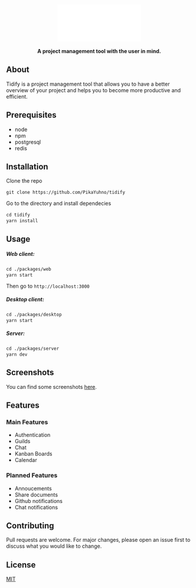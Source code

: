 <p align="center">
<img height=100 src="https://raw.githubusercontent.com/PikaYuhno/tidify/main/packages/web/src/assets/logo.png">

</p>
<p align="center">
  <strong>A project management tool with the user in mind.</strong>
</p>

[landing page]: https://github.com/PikaYuhno/tidify/blob/main/screenshots/LandingPage.png

## About
Tidify is a project management tool that allows you to have a better overview of your project and helps you to become more productive and efficient.
## Prerequisites
- node
- npm
- postgresql
- redis
## Installation
Clone the repo
```
git clone https://github.com/PikaYuhno/tidify
```
Go to the directory and install dependecies
```
cd tidify
yarn install
```
## Usage
##### Web client:
```
cd ./packages/web
yarn start
```
Then go to `http://localhost:3000`
##### Desktop client:
```
cd ./packages/desktop
yarn start
```
##### Server:
```
cd ./packages/server
yarn dev
```
## Screenshots
You can find some screenshots [here](https://github.com/PikaYuhno/tidify/tree/main/screenshots).
## Features
### Main Features
- Authentication
- Guilds
- Chat
- Kanban Boards
- Calendar
### Planned Features
- Annoucements
- Share documents
- Github notifications
- Chat notifications

## Contributing
Pull requests are welcome. For major changes, please open an issue first to discuss what you would like to change.

## License
[MIT](https://choosealicense.com/licenses/mit/)
